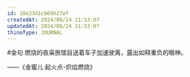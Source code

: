 ```yaml
---
id: 18e23d1cb69627ef
createdAt: 2024/08/24 21:53:07
updatedAt: 2024/08/24 21:53:07
thinoType: JOURNAL
---
```

#金句 燃烧的夜枭旅馆目送着车子加速驶离，露出如释重负的眼神。

——《金蜜儿·起火点-炽焰燃烧》